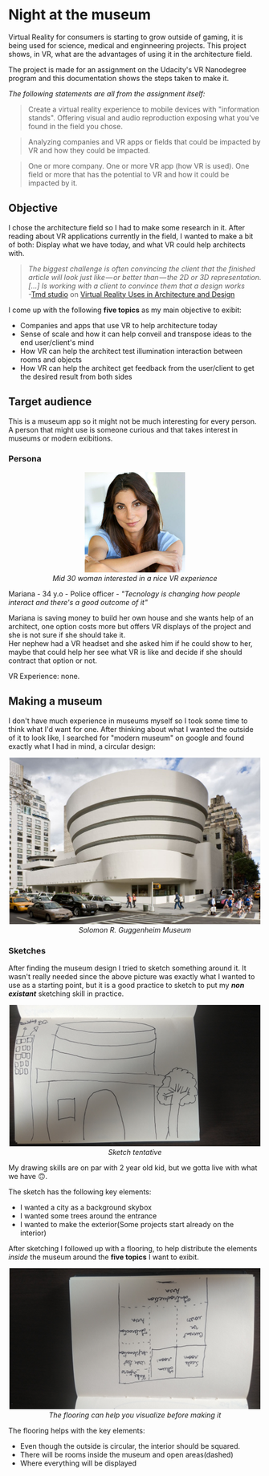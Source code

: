 # Night at the museum
Virtual Reality for consumers is starting to grow outside of gaming, it is being used for science, medical and enginneering projects. This project shows, in VR, what are the advantages of using it in the architecture field.

The project is made for an assignment on the Udacity's VR Nanodegree program and this documentation shows the steps taken to make it.

*The following statements are all from the assignment itself:*
> Create a virtual reality experience to mobile devices with "information stands". Offering visual and audio reproduction exposing what you've found in the field you chose.

> Analyzing companies and VR apps or fields that could be impacted by VR and how they could be impacted.

> One or more company. One or more VR app (how VR is used). One field or more that has the potential to VR and how it could be impacted by it.

## Objective
I chose the architecture field so I had to make some research in it. After reading about VR applications currently in the field, I wanted to make a bit of both: Display what we have today, and what VR could help architects with.

>_The biggest challenge is often convincing the client that the finished article will look just like — or better than — the 2D or 3D representation.[...] Is working with a client to convince them that a design works_  
-[Tmd studio](https://www.tmd.studio/) on [Virtual Reality Uses in Architecture and Design](https://medium.com/studiotmd/virtual-reality-uses-in-architecture-and-design-c5d54b7c1e89)

I come up with the following **five topics** as my main objective to exibit:
- Companies and apps that use VR to help architecture today
- Sense of scale and how it can help conveil and transpose ideas to the end user/client's mind
- How VR can help the architect test illumination interaction between rooms and objects
- How VR can help the architect get feedback from the user/client to get the desired result from both sides

## Target audience
This is a museum app so it might not be much interesting for every person. A person that might use is someone curious and that takes interest in museums or modern exibitions.

### Persona
<p align="center">
	<img alt="Mid 30 woman interested in a nice VR experience" src="./persona_lady.jpg" width="200">
    <br>
    <i>Mid 30 woman interested in a nice VR experience</i>
</p>

Mariana - 34 y.o - Police officer - _"Tecnology is changing how people interact and there's a good outcome of it"_

Mariana is saving money to build her own house and she wants help of an architect, one option costs more but offers VR displays of the project and she is not sure if she should take it.  
Her nephew had a VR headset and she asked him if he could show to her, maybe that could help her see what VR is like and decide if she should contract that option or not.

VR Experience: none.

## Making a museum
I don't have much experience in museums myself so I took some time to think what I'd want for one. After thinking about what I wanted the outside of it to look like, I searched for "modern museum" on google and found exactly what I had in mind, a circular design:

<p align="center">
	<img alt="Solomon R. Guggenheim Museum" src="./guggenheim_museum.jpg" width="500">
    <br>
    <i>Solomon R. Guggenheim Museum</i>
</p>

### Sketches
After finding the museum design I tried to sketch something around it. It wasn't really needed since the above picture was exactly what I wanted to use as a starting point, but it is a good practice to sketch to put my **_non existant_** sketching skill in practice.

<p align="center">
	<img alt="Sketch tentative" src="./sketch.jpg" width="500">
    <br>
    <i>Sketch tentative</i>
</p>

My drawing skills are on par with 2 year old kid, but we gotta live with what we have 🙃.

The sketch has the following key elements:
- I wanted a city as a background skybox
- I wanted some trees around the entrance
- I wanted to make the exterior(Some projects start already on the interior)

After sketching I followed up with a flooring, to help distribute the elements _inside_ the museum around the **five topics** I want to exibit.

<p align="center">
	<img alt="The flooring can help you visualize before making it" src="./flooring.jpg" width="500">
    <br>
    <i>The flooring can help you visualize before making it</i>
</p>

The flooring helps with the key elements:
- Even though the outside is circular, the interior should be squared.
- There will be rooms inside the museum and open areas(dashed)
- Where everything will be displayed